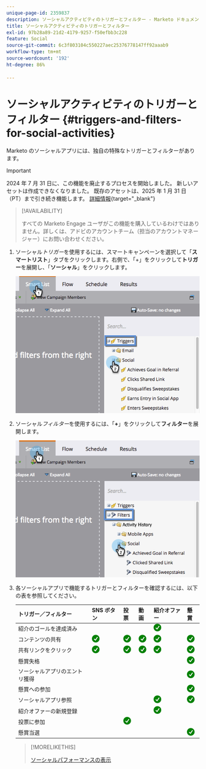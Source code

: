 ```yaml
---
unique-page-id: 2359837
description: ソーシャルアクティビティのトリガーとフィルター - Marketo ドキュメント - 製品ドキュメント
title: ソーシャルアクティビティのトリガーとフィルター
exl-id: 97b28a89-21d2-4179-9257-f50efbb3c228
feature: Social
source-git-commit: 6c3f803104c550227aec25376778147ff92aaab9
workflow-type: tm+mt
source-wordcount: '192'
ht-degree: 86%

---
```


# ソーシャルアクティビティのトリガーとフィルター {#triggers-and-filters-for-social-activities}

Marketo のソーシャルアプリには、独自の特殊なトリガーとフィルターがあります。

>[!IMPORTANT]
>
>2024 年 7 月 31 日に、この機能を廃止するプロセスを開始しました。 新しいアセットは作成できなくなりました。 既存のアセットは、2025 年 1 月 31 日（PT）まで引き続き機能します。 [詳細情報](https://nation.marketo.com/t5/employee-blogs/marketo-engage-social-features-deprecation/ba-p/351977){target="_blank"}

>[!AVAILABILITY]
>
>すべての Marketo Engage ユーザがこの機能を購入しているわけではありません。詳しくは、アドビのアカウントチーム（担当のアカウントマネージャー）にお問い合わせください。

1. ソーシャル&#x200B;_トリガー_&#x200B;を使用するには、スマートキャンペーンを選択して「**スマートリスト**」タブをクリックします。右側で、「+」をクリックして&#x200B;**トリガー**&#x200B;を展開し、「**ソーシャル**」をクリックします。

   ![](assets/image2015-4-23-11-22-39.png)

1. ソーシャル&#x200B;_フィルター_&#x200B;を使用するには、「**+**」をクリックして&#x200B;**フィルター**&#x200B;を展開します。

   ![](assets/two-282-29.png)

1. 各ソーシャルアプリで機能するトリガーとフィルターを確認するには、以下の表を参照してください。

   | トリガー／フィルター | SNS ボタン | 投票 | 動画 | 紹介オファー | 懸賞 |
   |---|---|---|---|---|---|
   | 紹介のゴールを達成済み |  |  |  | ![（チェックマーク）](assets/check.png) | |
   | コンテンツの共有 | ![（チェックマーク）](assets/check.png) | ![（チェックマーク）](assets/check.png) | ![（チェックマーク）](assets/check.png) | ![（チェックマーク）](assets/check.png) | ![（チェックマーク）](assets/check.png) |
   | 共有リンクをクリック | ![（チェックマーク）](assets/check.png) | ![（チェックマーク）](assets/check.png) | ![（チェックマーク）](assets/check.png) | ![（チェックマーク）](assets/check.png) | ![（チェックマーク）](assets/check.png) |
   | 懸賞失格 |  |  |  |  | ![（チェックマーク）](assets/check.png) |
   | ソーシャルアプリのエントリ獲得 |  |  |  |  | ![（チェックマーク）](assets/check.png) |
   | 懸賞への参加 |  |  |  |  | ![（チェックマーク）](assets/check.png) |
   | ソーシャルアプリ参照 |  |  |  | ![（チェックマーク）](assets/check.png) | ![（チェックマーク）](assets/check.png) |
   | 紹介オファーの新規登録 |  |  |  | ![（チェックマーク）](assets/check.png) |  |
   | 投票に参加 |  | ![（チェックマーク）](assets/check.png) |  |  |  |
   | 懸賞当選 |  |  |  |  | ![（チェックマーク）](assets/check.png) |

   >[!MORELIKETHIS]
   >
   >[ソーシャルパフォーマンスの表示](/help/marketo/product-docs/demand-generation/social/social-functions/view-social-performance.md)
